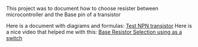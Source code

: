 This project was to document how to choose resister between microcontroller and the Base pin of a transistor

Here is a document with diagrams and formulas: [Test NPN transistor](NPNresistanceToBaseTest.pdf")
Here is a nice video that helped me with this: [Base Resistor Selection using as a switch](https://www.youtube.com/watch?v=Tv90-yhs0vI)

